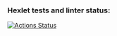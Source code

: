 ### Hexlet tests and linter status:
[![Actions Status](https://github.com/dorokhin/python-project-49/workflows/hexlet-check/badge.svg)](https://github.com/dorokhin/python-project-49/actions)